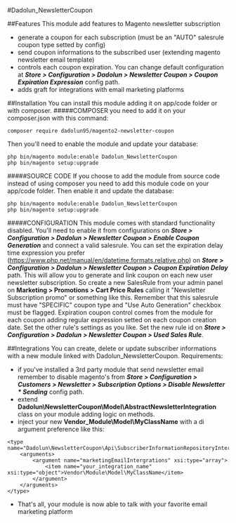 #Dadolun_NewsletterCoupon

##Features
This module add features to Magento newsletter subscription
- generate a coupon for each subscription (must be an "AUTO" salesrule coupon type setted by config)
- send coupon informations to the subscribed user (extending magento newsletter email template)
- controls each coupon expiration. You can change default configuration at ___Store > Configuration > Dadolun > Newsletter Coupon > Coupon Expiration Expression___ config path.
- adds graft for integrations with email marketing platforms

##Installation
You can install this module adding it on app/code folder or with composer.
#####COMPOSER
you need to add it on your composer.json with this command:
```
composer require dadolun95/magento2-newsletter-coupon
```
Then you'll need to enable the module and update your database:
```
php bin/magento module:enable Dadolun_NewsletterCoupon
php bin/magento setup:upgrade
```
#####SOURCE CODE
If you choose to add the module from source code instead of using composer you need to add this module code on your app/code folder.
Then enable it and update the database:
```
php bin/magento module:enable Dadolun_NewsletterCoupon
php bin/magento setup:upgrade
```
#####CONFIGURATION
This module comes with standard functionality disabled. You'll need to enable it from configurations on ___Store > Configuration > Dadolun > Newsletter Coupon > Enable Coupon Generation___ and connect a valid salesrule. 
You can set the expiration delay time expression you prefer (https://www.php.net/manual/en/datetime.formats.relative.php) on ___Store > Configuration > Dadolun > Newsletter Coupon > Coupon Expiration Delay___ path.
This will allow you to generate and link coupon on each new user newsletter subscription.
So create a new SalesRule from your admin panel on __Marketing > Promotions > Cart Price Rules__ calling it "Newsletter Subscription promo" or something like this.
Remember that this salesrule must have "SPECIFIC" coupon type and "Use Auto Generation" checkbox must be flagged. Expiration coupon control comes from the module for each coupon adding regular expression setted on each coupon creation date.
Set the other rule's settings as you like.
Set the new rule id on ___Store > Configuration > Dadolun > Newsletter Coupon > Used Sales Rule___.

##Integrations
You can create, delete or update subscriber informations with a new module linked with Dadolun_NewsletterCoupon.
Requirements:
- if you've installed a 3rd party module that send newsletter email remember to disable magento's from ___Store > Configuration > Customers > Newsletter > Subscription Options > Disable Newsletter * Sending___ config path.
- extend __Dadolun\NewsletterCoupon\Model\AbstractNewsletterIntegration__ class on your module adding logic on methods.
- inject your new __Vendor_Module\Model\MyClassName__ with a di argument preference like this:
```
<type name="Dadolun\NewsletterCoupon\Api\SubscriberInformationRepositoryInterface">
    <arguments>
        <argument name="marketingEmailIntergrations" xsi:type="array">
            <item name="your_integration_name" xsi:type="object">Vendor\Module\Model\MyClassName</item>
        </argument>
    </arguments>
</type>
```
- That's all, your module is now able to talk with your favorite email marketing platform
